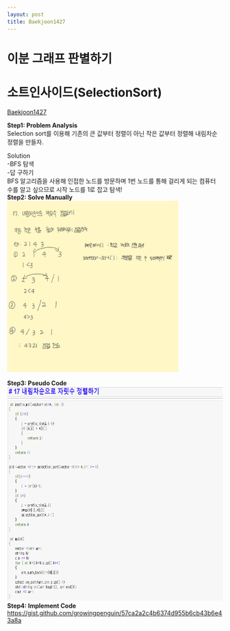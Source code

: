 ```yaml
---
layout: post
title: Baekjoon1427
---
```


# 이분 그래프 판별하기 #





# 소트인사이드(SelectionSort) #
[Baekjoon1427](https://www.acmicpc.net/problem/1427)

**Step1: Problem Analysis**<br/>
Selection sort를 이용해 기존의 큰 값부터 정렬이 아닌 작은 값부터 정렬해 내림차순 정렬을 만들자.<br/>

Solution<br/>
-BFS 탐색<br/>
-답 구하기<br/>
BFS 알고리즘을 사용해 인접한 노드를 방문하며 1번 노드를 통해 걸리게 되는 컴퓨터 수를 알고 싶으므로 시작 노드를 1로 잡고 탐색! <br/>
**Step2: Solve Manually**<br/>
<img src="/_images/Baek1427_1.jpg" width="400" height="400">

**Step3: Pseudo Code**<br/>
<img src="/_images/Baek1427_2.png" width="700" height="500">
<br/>
**Step4: Implement Code** <br/> 
https://gist.github.com/growingpenguin/57ca2a2c4b6374d955b6cb43b6e43a8a

